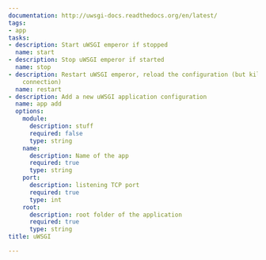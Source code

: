 ```yaml
---
documentation: http://uwsgi-docs.readthedocs.org/en/latest/
tags:
- app
tasks:
- description: Start uWSGI emperor if stopped
  name: start
- description: Stop uWSGI emperor if started
  name: stop
- description: Restart uWSGI emperor, reload the configuration (but kills existing
    connection)
  name: restart
- description: Add a new uWSGI application configuration
  name: app add
  options:
    module:
      description: stuff
      required: false
      type: string
    name:
      description: Name of the app
      required: true
      type: string
    port:
      description: listening TCP port
      required: true
      type: int
    root:
      description: root folder of the application
      required: true
      type: string
title: uWSGI

---
```

